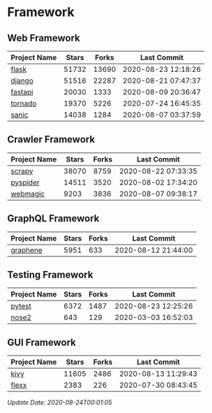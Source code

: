 # Framework

## Web Framework

| Project Name | Stars | Forks | Last Commit |
| ------------ | ----- | ----- | ----------- |
| [flask](https://github.com/pallets/flask) | 51732 | 13690 | 2020-08-23 12:18:26 |
| [django](https://github.com/django/django) | 51516 | 22287 | 2020-08-21 07:47:37 |
| [fastapi](https://github.com/tiangolo/fastapi) | 20030 | 1333 | 2020-08-09 20:36:47 |
| [tornado](https://github.com/tornadoweb/tornado) | 19370 | 5226 | 2020-07-24 16:45:35 |
| [sanic](https://github.com/huge-success/sanic) | 14038 | 1284 | 2020-08-07 03:37:59 |

## Crawler Framework

| Project Name | Stars | Forks | Last Commit |
| ------------ | ----- | ----- | ----------- |
| [scrapy](https://github.com/scrapy/scrapy) | 38070 | 8759 | 2020-08-22 07:33:35 |
| [pyspider](https://github.com/binux/pyspider) | 14511 | 3520 | 2020-08-02 17:34:20 |
| [webmagic](https://github.com/code4craft/webmagic) | 9203 | 3836 | 2020-08-07 09:38:17 |

## GraphQL Framework

| Project Name | Stars | Forks | Last Commit |
| ------------ | ----- | ----- | ----------- |
| [graphene](https://github.com/graphql-python/graphene) | 5951 | 633 | 2020-08-12 21:44:00 |

## Testing Framework

| Project Name | Stars | Forks | Last Commit |
| ------------ | ----- | ----- | ----------- |
| [pytest](https://github.com/pytest-dev/pytest) | 6372 | 1487 | 2020-08-23 12:25:26 |
| [nose2](https://github.com/nose-devs/nose2) | 643 | 129 | 2020-03-03 16:52:03 |

## GUI Framework

| Project Name | Stars | Forks | Last Commit |
| ------------ | ----- | ----- | ----------- |
| [kivy](https://github.com/kivy/kivy) | 11605 | 2486 | 2020-08-13 11:29:43 |
| [flexx](https://github.com/flexxui/flexx) | 2383 | 226 | 2020-07-30 08:43:45 |

*Update Date: 2020-08-24T00:01:05*